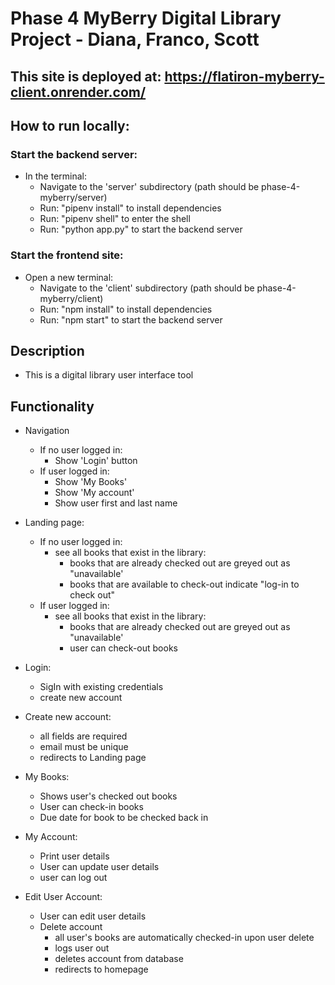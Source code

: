 # Phase 4 MyBerry Digital Library Project  - Diana, Franco, Scott

## This site is deployed at: https://flatiron-myberry-client.onrender.com/



## How to run locally:
### Start the backend server:
- In the terminal:
  - Navigate to the 'server' subdirectory (path should be phase-4-myberry/server)
  - Run: "pipenv install" to install dependencies
  - Run: "pipenv shell" to enter the shell
  - Run: "python app.py" to start the backend server
### Start the frontend site:
- Open a new terminal:
  - Navigate to the 'client' subdirectory (path should be phase-4-myberry/client)
  - Run: "npm install" to install dependencies
  - Run: "npm start" to start the backend server



## Description
- This is a digital library user interface tool

## Functionality

- Navigation 
  - If no user logged in: 
      - Show 'Login' button
  - If user logged in:
      - Show 'My Books' 
      - Show 'My account'
      - Show user first and last name


- Landing page:
  - If no user logged in: 
    - see all books that exist in the library:
      - books that are already checked out are greyed out as "unavailable'
      - books that are available to check-out indicate "log-in to check out"
  - If user logged in:
    - see all books that exist in the library:
      - books that are already checked out are greyed out as "unavailable'
      - user can check-out books


- Login: 
  - SigIn with existing credentials
  - create new account

- Create new account:
  - all fields are required
  - email must be unique
  - redirects to Landing page

- My Books:
  - Shows user's checked out books
  - User can check-in books
  - Due date for book to be checked back in

- My Account:
  - Print user details
  - User can update user details
  - user can log out

- Edit User Account:
  - User can edit user details
  - Delete account 
    - all user's books are automatically checked-in upon user delete
    - logs user out
    - deletes account from database
    - redirects to homepage
  

 